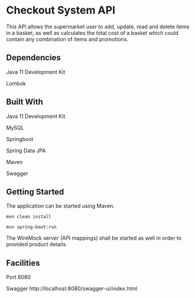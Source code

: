 # Checkout System API

This API allows the supermarket user to add, update, read and delete items in a basket, as well as calculates the total cost of a basket which could contain any combination of items and promotions.

## Dependencies

Java 11 Development Kit

Lombok

## Built With

Java 11 Development Kit

MySQL

Springboot

Spring Data JPA 

Maven

Swagger

## Getting Started

The application can be started using Maven. 

<code>mvn clean install</code>

<code>mvn spring-boot:run</code>

The WireMock server (API mappings) shall be started as well in order to provided product details.

## Facilities

Port        8080

Swagger     http://localhost:8080/swagger-ui/index.html

